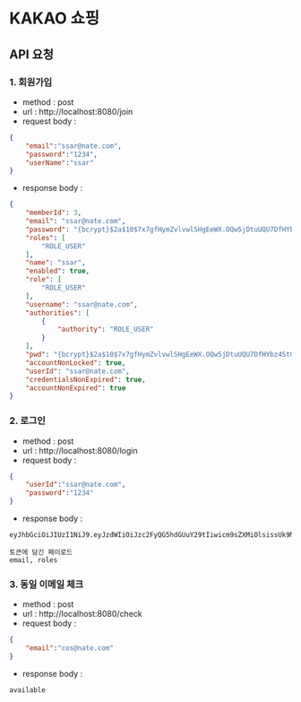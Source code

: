 # KAKAO 쇼핑

## API 요청

### 1. 회원가입
- method : post
- url : http://localhost:8080/join
- request body : 
```json
{
    "email":"ssar@nate.com",
    "password":"1234",
    "userName":"ssar"
}
```
- response body : 
```json
{
    "memberId": 3,
    "email": "ssar@nate.com",
    "password": "{bcrypt}$2a$10$7x7gfHymZvlvwlSHgEeWX.OQw5jDtuUQU7DfHYbz4StGefFeQYn9q",
    "roles": [
        "ROLE_USER"
    ],
    "name": "ssar",
    "enabled": true,
    "role": [
        "ROLE_USER"
    ],
    "username": "ssar@nate.com",
    "authorities": [
        {
            "authority": "ROLE_USER"
        }
    ],
    "pwd": "{bcrypt}$2a$10$7x7gfHymZvlvwlSHgEeWX.OQw5jDtuUQU7DfHYbz4StGefFeQYn9q",
    "accountNonLocked": true,
    "userId": "ssar@nate.com",
    "credentialsNonExpired": true,
    "accountNonExpired": true
}
```

### 2. 로그인
- method : post
- url : http://localhost:8080/login
- request body :
```json
{
    "userId":"ssar@nate.com",
    "password":"1234"
}
```
- response body :
```text
eyJhbGciOiJIUzI1NiJ9.eyJzdWIiOiJzc2FyQG5hdGUuY29tIiwicm9sZXMiOlsissUk9MRV9VU0VSIl0sImlhdCI6MTY4MzYwMzg3MSwiZXhwIjoxNjgzNjA1NjcxfQ.TFuk17EJQtoMs1sjAfNZ1fgJdVrHjH3NXxv_F5nqSsw
```

```text
토큰에 담긴 페이로드
email, roles
```

### 3. 동일 이메일 체크
- method : post
- url : http://localhost:8080/check
- request body :
```json
{
    "email":"cos@nate.com"
}
```
- response body :
```text
available
```

